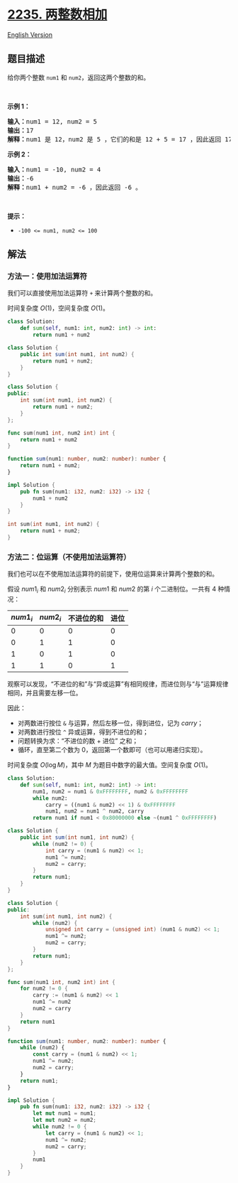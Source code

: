 # [2235. 两整数相加](https://leetcode.cn/problems/add-two-integers)

[English Version](/solution/2200-2299/2235.Add%20Two%20Integers/README_EN.md)

<!-- tags:数学 -->

## 题目描述

<!-- 这里写题目描述 -->

给你两个整数&nbsp;<code>num1</code> 和 <code>num2</code>，返回这两个整数的和。

<p>&nbsp;</p>

<p><strong>示例 1：</strong></p>

<pre>
<strong>输入：</strong>num1 = 12, num2 = 5
<strong>输出：</strong>17
<strong>解释：</strong>num1 是 12，num2 是 5 ，它们的和是 12 + 5 = 17 ，因此返回 17 。
</pre>

<p><strong>示例 2：</strong></p>

<pre>
<strong>输入：</strong>num1 = -10, num2 = 4
<strong>输出：</strong>-6
<strong>解释：</strong>num1 + num2 = -6 ，因此返回 -6 。
</pre>

<p>&nbsp;</p>

<p><strong>提示：</strong></p>

<ul>
	<li><code>-100 &lt;= num1, num2 &lt;= 100</code></li>
</ul>

## 解法

### 方法一：使用加法运算符

我们可以直接使用加法运算符 `+` 来计算两个整数的和。

时间复杂度 $O(1)$，空间复杂度 $O(1)$。

<!-- tabs:start -->

```python
class Solution:
    def sum(self, num1: int, num2: int) -> int:
        return num1 + num2
```

```java
class Solution {
    public int sum(int num1, int num2) {
        return num1 + num2;
    }
}
```

```cpp
class Solution {
public:
    int sum(int num1, int num2) {
        return num1 + num2;
    }
};
```

```go
func sum(num1 int, num2 int) int {
	return num1 + num2
}
```

```ts
function sum(num1: number, num2: number): number {
    return num1 + num2;
}
```

```rust
impl Solution {
    pub fn sum(num1: i32, num2: i32) -> i32 {
        num1 + num2
    }
}
```

```c
int sum(int num1, int num2) {
    return num1 + num2;
}
```

<!-- tabs:end -->

### 方法二：位运算（不使用加法运算符）

我们也可以在不使用加法运算符的前提下，使用位运算来计算两个整数的和。

假设 $num1_i$ 和 $num2_i$ 分别表示 $num1$ 和 $num2$ 的第 $i$ 个二进制位。一共有 $4$ 种情况：

| $num1_i$ | $num2_i$ | 不进位的和 | 进位 |
| -------- | -------- | ---------- | ---- |
| 0        | 0        | 0          | 0    |
| 0        | 1        | 1          | 0    |
| 1        | 0        | 1          | 0    |
| 1        | 1        | 0          | 1    |

观察可以发现，“不进位的和”与“异或运算”有相同规律，而进位则与“与”运算规律相同，并且需要左移一位。

因此：

-   对两数进行按位 `&` 与运算，然后左移一位，得到进位，记为 $carry$；
-   对两数进行按位 `^` 异或运算，得到不进位的和；
-   问题转换为求：“不进位的数 + 进位” 之和；
-   循环，直至第二个数为 $0$，返回第一个数即可（也可以用递归实现）。

时间复杂度 $O(\log M)$，其中 $M$ 为题目中数字的最大值。空间复杂度 $O(1)$。

<!-- tabs:start -->

```python
class Solution:
    def sum(self, num1: int, num2: int) -> int:
        num1, num2 = num1 & 0xFFFFFFFF, num2 & 0xFFFFFFFF
        while num2:
            carry = ((num1 & num2) << 1) & 0xFFFFFFFF
            num1, num2 = num1 ^ num2, carry
        return num1 if num1 < 0x80000000 else ~(num1 ^ 0xFFFFFFFF)
```

```java
class Solution {
    public int sum(int num1, int num2) {
        while (num2 != 0) {
            int carry = (num1 & num2) << 1;
            num1 ^= num2;
            num2 = carry;
        }
        return num1;
    }
}
```

```cpp
class Solution {
public:
    int sum(int num1, int num2) {
        while (num2) {
            unsigned int carry = (unsigned int) (num1 & num2) << 1;
            num1 ^= num2;
            num2 = carry;
        }
        return num1;
    }
};
```

```go
func sum(num1 int, num2 int) int {
	for num2 != 0 {
		carry := (num1 & num2) << 1
		num1 ^= num2
		num2 = carry
	}
	return num1
}
```

```ts
function sum(num1: number, num2: number): number {
    while (num2) {
        const carry = (num1 & num2) << 1;
        num1 ^= num2;
        num2 = carry;
    }
    return num1;
}
```

```rust
impl Solution {
    pub fn sum(num1: i32, num2: i32) -> i32 {
        let mut num1 = num1;
        let mut num2 = num2;
        while num2 != 0 {
            let carry = (num1 & num2) << 1;
            num1 ^= num2;
            num2 = carry;
        }
        num1
    }
}
```

<!-- tabs:end -->

<!-- end -->
